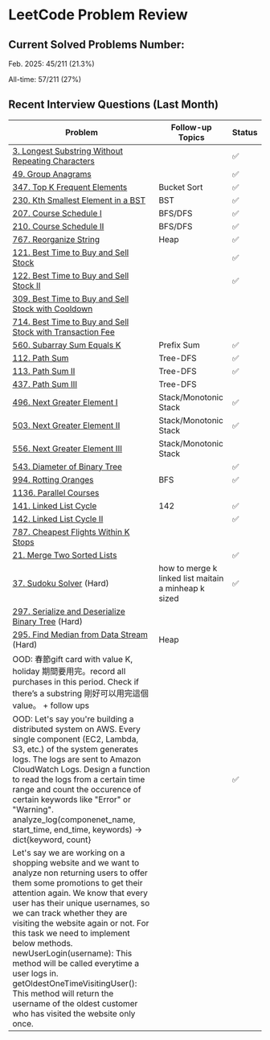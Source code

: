 # LeetCode Problem Review

## Current Solved Problems Number: 
Feb. 2025:  45/211 (21.3%)

All-time:   57/211 (27%)

## Recent Interview Questions (Last Month)

| Problem | Follow-up Topics | Status |
|---------|-----------------|---------|
| [3. Longest Substring Without Repeating Characters](https://leetcode.com/problems/longest-substring-without-repeating-characters/) | | ✅ |
| [49. Group Anagrams](https://leetcode.com/problems/group-anagrams/) | | ✅ |
| [347. Top K Frequent Elements](https://leetcode.com/problems/top-k-frequent-elements/) | Bucket Sort | ✅ |
| [230. Kth Smallest Element in a BST](https://leetcode.com/problems/kth-smallest-element-in-a-bst/) | BST | ✅ |
| [207. Course Schedule I](https://leetcode.com/problems/course-schedule/) | BFS/DFS | ✅ |
| [210. Course Schedule II](https://leetcode.com/problems/course-schedule-ii/) | BFS/DFS | ✅ |
| [767. Reorganize String](https://leetcode.com/problems/reorganize-string/) | Heap | ✅ |
| [121. Best Time to Buy and Sell Stock](https://leetcode.com/problems/best-time-to-buy-and-sell-stock/) | | ✅ |
| [122. Best Time to Buy and Sell Stock II](https://leetcode.com/problems/best-time-to-buy-and-sell-stock-ii/) | | ✅ |
| [309. Best Time to Buy and Sell Stock with Cooldown](https://leetcode.com/problems/best-time-to-buy-and-sell-stock-with-cooldown/) | | |
| [714. Best Time to Buy and Sell Stock with Transaction Fee](https://leetcode.com/problems/best-time-to-buy-and-sell-stock-with-transaction-fee/) | | |
| [560. Subarray Sum Equals K](https://leetcode.com/problems/subarray-sum-equals-k/) | Prefix Sum | ✅ |
| [112. Path Sum](https://leetcode.com/problems/path-sum/) | Tree-DFS | ✅ |
| [113. Path Sum II](https://leetcode.com/problems/path-sum-ii/) | Tree-DFS | ✅ |
| [437. Path Sum III](https://leetcode.com/problems/path-sum-iii/) | Tree-DFS | |
| [496. Next Greater Element I](https://leetcode.com/problems/next-greater-element-i/) | Stack/Monotonic Stack | ✅ |
| [503. Next Greater Element II](https://leetcode.com/problems/next-greater-element-ii/) | Stack/Monotonic Stack | ✅ |
| [556. Next Greater Element III](https://leetcode.com/problems/next-greater-element-iii/) | Stack/Monotonic Stack | |
| [543. Diameter of Binary Tree](https://leetcode.com/problems/diameter-of-binary-tree/) | | ✅ |
| [994. Rotting Oranges](https://leetcode.com/problems/rotting-oranges/) | BFS | ✅ |
| [1136. Parallel Courses](https://leetcode.com/problems/parallel-courses/) | | |
| [141. Linked List Cycle](https://leetcode.com/problems/linked-list-cycle/) | 142 | ✅ |
| [142. Linked List Cycle II](https://leetcode.com/problems/linked-list-cycle-ii/) | | ✅|
| [787. Cheapest Flights Within K Stops](https://leetcode.com/problems/cheapest-flights-within-k-stops/) | | |
| [21. Merge Two Sorted Lists](https://leetcode.com/problems/merge-two-sorted-lists/) | | ✅ |
| [37. Sudoku Solver](https://leetcode.com/problems/sudoku-solver/) (Hard) | how to merge k linked list maitain a minheap k sized | ✅ |
| [297. Serialize and Deserialize Binary Tree](https://leetcode.com/problems/serialize-and-deserialize-binary-tree/) (Hard)| | |
| [295. Find Median from Data Stream](https://leetcode.com/problems/find-median-from-data-stream/) (Hard) | Heap | |
| OOD: 春節gift card with value K, holiday 期間要用完。record all purchases in this period. Check if there’s a substring 剛好可以用完這個value。 + follow ups| | |
| OOD: Let's say you're building a distributed system on AWS. Every single component (EC2, Lambda, S3, etc.) of the system generates logs. The logs are sent to Amazon CloudWatch Logs. Design a function to read the logs from a certain time range and count the occurence of certain keywords like "Error" or "Warning". analyze_log(componenet_name, start_time, end_time, keywords) -> dict{keyword, count} | | ✅ |
| Let's say we are working on a shopping website and we want to analyze non returning users to offer them some promotions to get their attention again. We know that every user has their unique usernames, so we can track whether they are visiting the website again or not. For this task we need to implement below methods. newUserLogin(username): This method will be called everytime a user logs in. getOldestOneTimeVisitingUser(): This method will return the username of the oldest customer who has visited the website only once.|||